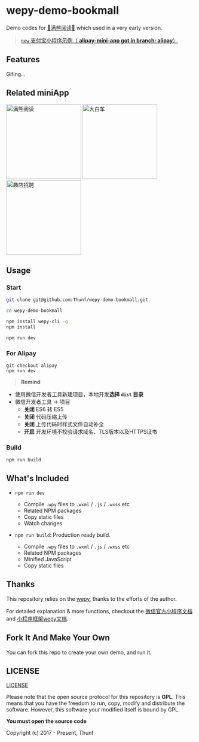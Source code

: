 # wepy-demo-bookmall

Demo codes for [🐼满熊阅读📖](https://img003.qufenqi.com/products/b4/54/b4543ad35eb9486354397bf33af8f8b5.jpg) which used in a very early version.

> [`new` 支付宝小程序示例（ **alipay-mini-app got in branch: alipay**）](https://github.com/Thunf/wepy-demo-bookmall/tree/alipay)


## Features
Gifing...


## Related miniApp

<div>
<img src="https://img003.qufenqi.com/products/b4/54/b4543ad35eb9486354397bf33af8f8b5.jpg" width="200" alt="满熊阅读"/>
<img src="https://img003.qufenqi.com/products/b0/11/b0110e4cfdfe7c8ce5f9dabf5ee34be2.jpg" width="200" alt="大白车"/>
<img src="https://img002.qufenqi.com/products/5d/a2/5da2bb5a6b5b149e8e841b133fc7c657.jpg" width="200" alt="趣店招聘"/>
</div>

## Usage

### Start

``` bash
git clone git@github.com:Thunf/wepy-demo-bookmall.git

cd wepy-demo-bookmall

npm install wepy-cli -g
npm install

npm run dev
```

### For Alipay
```
git checkout alipay
npm run dev
```


> **Remind**
- 使用微信开发者工具新建项目，本地开发**选择 `dist` 目录**
- 微信开发者工具 -> 项目
  - **关闭** ES6 转 ES5
  - **关闭** 代码压缩上传
  - **关闭** 上传代码时样式文件自动补全
  - **开启** 开发环境不校验请求域名、TLS版本以及HTTPS证书


### Build
```
npm run build
```


## What's Included

- `npm run dev`
  - Compile `.wpy` files to `.wxml` / `.js` / `.wxss` etc
  - Related NPM packages
  - Copy static files
  - Watch changes

- `npm run build`: Production ready build.
  - Compile `.wpy` files to `.wxml` / `.js` / `.wxss` etc
  - Related NPM packages
  - Minified JavaScript
  - Copy static files



## Thanks

This repository relies on the [wepy](https://github.com/wepyjs/wepy), thanks to the efforts of the author.

For detailed explanation & more functions, checkout the [微信官方小程序文档](https://mp.weixin.qq.com/debug/wxadoc/dev/api/) and [小程序框架wepy文档](https://wepyjs.github.io/wepy/).



## Fork It And Make Your Own

You can fork this repo to create your own demo, and run it.



## LICENSE

[LICENSE](https://github.com/Thunf/wepy-demo-bookmall/blob/master/LICENSE)

Please note that the open source protocol for this repository is **GPL**. This means that you have the freedom to run, copy, modify and distribute the software. However, this software your modified itself is bound by GPL.

**You must open the source code**

Copyright (c) 2017 - Present, Thunf


